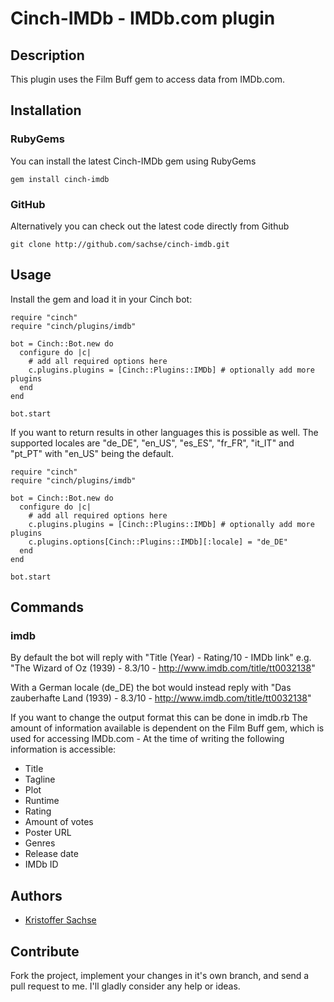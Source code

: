 # Cinch-IMDb - IMDb.com plugin

## Description

This plugin uses the Film Buff gem to access data from IMDb.com.

## Installation

### RubyGems

You can install the latest Cinch-IMDb gem using RubyGems

    gem install cinch-imdb

### GitHub

Alternatively you can check out the latest code directly from Github

    git clone http://github.com/sachse/cinch-imdb.git

## Usage

Install the gem and load it in your Cinch bot:

    require "cinch"
    require "cinch/plugins/imdb"

    bot = Cinch::Bot.new do
      configure do |c|
        # add all required options here
        c.plugins.plugins = [Cinch::Plugins::IMDb] # optionally add more plugins
      end
    end

    bot.start

If you want to return results in other languages this is possible as well. The supported locales are "de_DE", "en_US", "es_ES", "fr_FR", "it_IT" and "pt_PT" with "en_US" being the default.

    require "cinch"
    require "cinch/plugins/imdb"

    bot = Cinch::Bot.new do
      configure do |c|
        # add all required options here
        c.plugins.plugins = [Cinch::Plugins::IMDb] # optionally add more plugins
        c.plugins.options[Cinch::Plugins::IMDb][:locale] = "de_DE"
      end
    end

    bot.start

## Commands

### imdb

By default the bot will reply with "Title (Year) - Rating/10 - IMDb link"
e.g. "The Wizard of Oz (1939) - 8.3/10 - http://www.imdb.com/title/tt0032138"

With a German locale (de_DE) the bot would instead reply with "Das zauberhafte Land (1939) - 8.3/10 - http://www.imdb.com/title/tt0032138"

If you want to change the output format this can be done in imdb.rb
The amount of information available is dependent on the Film Buff gem, which is used for accessing IMDb.com - At the time of writing the following information is accessible:

- Title
- Tagline
- Plot
- Runtime
- Rating
- Amount of votes
- Poster URL
- Genres
- Release date
- IMDb ID

## Authors

* [Kristoffer Sachse](https://github.com/sachse)

## Contribute

Fork the project, implement your changes in it's own branch, and send
a pull request to me. I'll gladly consider any help or ideas.
